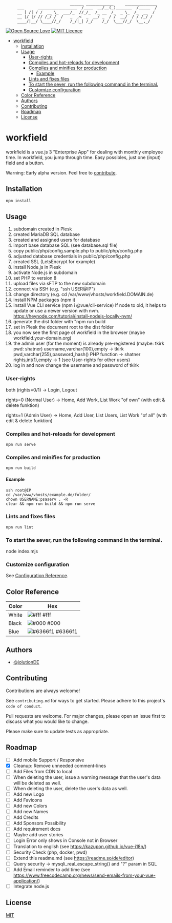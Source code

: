                                 ______ ____________     ______________
         ___      _________________  /____  __/__(_)_______  /_____  /
         __ | /| / /  __ \_  ___/_  //_/_  /_ __  /_  _ \_  /_  __  / 
         __ |/ |/ // /_/ /  /   _  ,<  _  __/ _  / /  __/  / / /_/ /  
         ____/|__/ \____//_/    /_/|_| /_/    /_/  \___//_/  \__,_/   

[![Open Source Love](https://badges.frapsoft.com/os/v1/open-source.svg?v=103)](https://github.com/ellerbrock/open-source-badges/)
[![MIT Licence](https://badges.frapsoft.com/os/mit/mit.svg?v=103)](https://opensource.org/licenses/mit-license.php)

<!-- TOC -->

- [workfield](#workfield)
    - [Installation](#installation)
    - [Usage](#usage)
        - [User-rights](#user-rights)
        - [Compiles and hot-reloads for development](#compiles-and-hot-reloads-for-development)
        - [Compiles and minifies for production](#compiles-and-minifies-for-production)
            - [Example](#example)
        - [Lints and fixes files](#lints-and-fixes-files)
        - [To start the sever, run the following command in the terminal.](#to-start-the-sever-run-the-following-command-in-the-terminal)
        - [Customize configuration](#customize-configuration)
    - [Color Reference](#color-reference)
    - [Authors](#authors)
    - [Contributing](#contributing)
    - [Roadmap](#roadmap)
    - [License](#license)

<!-- /TOC -->

# workfield

workfield is a vue.js 3 "Enterprise App" for dealing with monthly employee time.
In workfield, you jump through time.
Easy possibles, just one (input) field and a button.

Warning: Early alpha version.
Feel free to [contribute](#contributing).

## Installation

```bash
npm install
```

## Usage

1. subdomain created in Plesk
2. created MariaDB SQL database
3. created and assigned users for database
4. import base database SQL (see database.sql file)
5. copy public/php/config.sample.php to public/php/config.php
6. adjusted database credentials in public/php/config.php
7. created SSL (LetsEncrypt for example)
8. install Node.js in Plesk
9. activate Node.js in subdomain
10. set PHP to version 8
11. upload files via sFTP to the new subdomain
12. connect via SSH (e.g. "ssh USER@IP")
13. change directory (e.g. cd /var/www/vhosts/workfield.DOMAIN.de)
14. install NPM packages (npm i)
15. install Vue CLI service (npm i @vue/cli-service)
    If node to old, it helps to update or use a newer version with nvm.
    https://heynode.com/tutorial/install-nodejs-locally-nvm/
16. generate the dist folder with "npm run build
17. set in Plesk the document root to the dist folder
18. you now see the first page of workfield in the browser (maybe workfield.your-domain.org)
19. the admin user (for the moment) is already pre-registered (maybe: tkirk pwd: shatner)
    username,varchar(100),empty -> tkirk
    pwd,varchar(255),password_hash() PHP function -> shatner
    rights,int(1),empty -> 1 (see User-rights for other users)
20. log in and now change the username and password of tkirk

### User-rights

both (rights=0/1)
-> Login, Logout

rights=0 (Normal User)
-> Home, Add Work, List Work "of own" (with edit & delete funktion)

rights=1 (Admin User)
-> Home, Add User, List Users, List Work "of all" (with edit & delete funktion)

### Compiles and hot-reloads for development

```
npm run serve
```

### Compiles and minifies for production

```
npm run build
```

#### Example

```
ssh root@IP
cd /var/www/vhosts/example.de/folder/
chown USERNAME:psaserv . -R
clear && npm run build && npm run serve
```

### Lints and fixes files

```
npm run lint
```

### To start the sever, run the following command in the terminal.

node index.mjs

### Customize configuration

See [Configuration Reference](https://cli.vuejs.org/config/).

## Color Reference

| Color | Hex                                                     |
|-------|---------------------------------------------------------|
| White | ![#fff](https://via.placeholder.com/10/fff?text=+) #fff |
| Black | ![#000](https://via.placeholder.com/10/000?text=+) #000 |
| Blue  | ![#6366f1](https://via.placeholder.com/10/6366f1?text=+) #6366f1 |

## Authors

- [@jolutionDE](https://github.com/jolution)

## Contributing

Contributions are always welcome!

See `contributing.md` for ways to get started.
Please adhere to this project's `code of conduct`.

Pull requests are welcome. For major changes, please open an issue first to discuss what you would like to change.

Please make sure to update tests as appropriate.

## Roadmap

- [ ] Add mobile Support / Responsive
- [x] Cleanup: Remove unneeded comment-lines
- [ ] Add Files from CDN to local
- [ ] When deleting the user, issue a warning message that the user's data will be deleted as well.
- [ ] When deleting the user, delete the user's data as well.
- [ ] Add new Logo
- [ ] Add Favicons
- [ ] Add new Colors
- [ ] Add new Names
- [ ] Add Credits
- [ ] Add Sponsors Possibility
- [ ] Add requirement docs
- [ ] Maybe add user stories
- [ ] Login Error only shows in Console not in Browser
- [ ] Translation to english (see https://kazupon.github.io/vue-i18n/)
- [ ] Security Check (php, docker, pwd)
- [ ] Extend this readme.md (see https://readme.so/de/editor)
- [ ] Query security -> mysqli_real_escape_string() and "?" param in SQL
- [ ] Add Email reminder to add time (see https://www.freecodecamp.org/news/send-emails-from-your-vue-application/)
- [ ] Integrate node.js

## License

[MIT](https://choosealicense.com/licenses/mit/)
